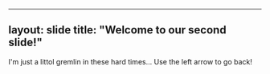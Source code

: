 
---
layout: slide
title: "Welcome to our second slide!"
---
I'm just a littol gremlin in these hard times...
Use the left arrow to go back!
